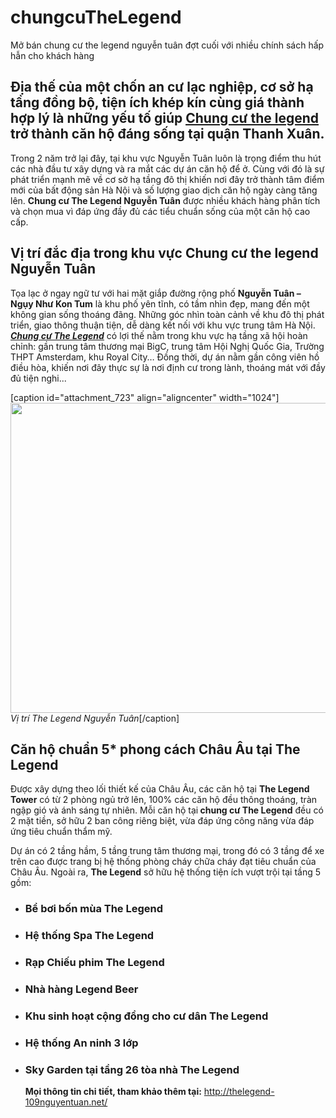 # chungcuTheLegend
Mở bán chung cư the legend nguyễn tuân đợt cuối với nhiều chính sách hấp hẫn cho khách hàng
<h2>Địa thế của một chốn an cư lạc nghiệp, cơ sở hạ tầng đồng bộ, tiện ích khép kín cùng giá thành hợp lý là những yếu tố giúp <span style="text-decoration: underline;"><a href="http://thelegend-109nguyentuan.net/">Chung cư the legend</a></span> trở thành căn hộ đáng sống tại quận Thanh Xuân.</h2>
Trong 2 năm trở lại đây, tại khu vực Nguyễn Tuân luôn là trọng điểm thu hút các nhà đầu tư xây dựng và ra mắt các dự án căn hộ để ở. Cùng với đó là sự phát triển mạnh mẽ về cơ sở hạ tầng đô thị khiến nơi đây trở thành tâm điểm mới của bất động sản Hà Nội và số lượng giao dịch căn hộ ngày càng tăng lên. <strong>Chung cư The Legend Nguyễn Tuân</strong> được nhiều khách hàng phân tích và chọn mua vì đáp ứng đầy đủ các tiểu chuẩn sống của một căn hộ cao cấp.
<h2>Vị trí đắc địa trong khu vực <strong>Chung cư the legend Nguyễn Tuân</strong></h2>
Tọa lạc ở ngay ngữ tư với hai mặt giắp đường rộng phố <strong>Nguyễn Tuân – Ngụy Như Kon Tum</strong> là khu phố yên tĩnh, có tầm nhìn đẹp, mang đến một không gian sống thoáng đãng. Những góc nhìn toàn cảnh về khu đô thị phát triển, giao thông thuận tiện, dễ dàng kết nối với khu vực trung tâm Hà Nội. <em><span style="text-decoration: underline;"><strong><a href="http://thelegend-109nguyentuan.net">Chung cư The Legend</a></strong></span></em> có lợi thế nằm trong khu vực hạ tầng xã hội hoàn chỉnh: gần trung tâm thương mại BigC, trung tâm Hội Nghị Quốc Gia, Trường THPT Amsterdam, khu Royal City… Đồng thời, dự án nằm gần công viên hồ điều hòa, khiến nơi đây thực sự là nơi định cư trong lành, thoáng mát với đầy đủ tiện nghi...

[caption id="attachment_723" align="aligncenter" width="1024"]<img class="wp-image-723 size-large" src="http://cocobaywonderlandresort.com/wp-content/uploads/2018/05/vị-trí-the-legend-nguyễn-tuân-1024x496.png" alt="" width="1024" height="496" /> <em>Vị trí The Legend Nguyễn Tuân</em>[/caption]
<h2>Căn hộ chuẩn 5* phong cách Châu Âu tại The Legend</h2>
Được xây dựng theo lối thiết kế của Châu Âu, các căn hộ tại <strong>The Legend Tower</strong> có từ 2 phòng ngủ trở lên, 100% các căn hộ đều thông thoáng, tràn ngập gió và ánh sáng tự nhiên. Mỗi căn hộ tại<strong> chung cư The Legend</strong> đều có 2 mặt tiền, sở hữu 2 ban công riêng biệt, vừa đáp ứng công năng vừa đáp ứng tiêu chuẩn thẩm mỹ.

Dự án có 2 tầng hầm, 5 tầng trung tâm thương mại, trong đó có 3 tầng để xe trên cao được trang bị hệ thống phòng cháy chữa cháy đạt tiêu chuẩn của Châu Âu. Ngoài ra, <strong>The Legend</strong> sở hữu hệ thống tiện ích vượt trội tại tầng 5 gồm:
<ul>
 	<li>
<h3>Bể bơi bốn mùa The Legend</h3>
</li>
 	<li>
<h3>Hệ thống Spa The Legend</h3>
</li>
 	<li>
<h3>Rạp Chiếu phim The Legend</h3>
</li>
 	<li>
<h3>Nhà hàng Legend Beer</h3>
</li>
 	<li>
<h3>Khu sinh hoạt cộng đồng cho cư dân The Legend</h3>
</li>
 	<li>
<h3>Hệ thống An ninh 3 lớp</h3>
</li>
 	<li>
<h3>Sky Garden tại tầng 26 tòa nhà The Legend</h3>
<strong>Mọi thông tin chi tiết, tham khảo thêm tại:</strong> <a href="http://thelegend-109nguyentuan.net/">http://thelegend-109nguyentuan.net/</a></li>
</ul>
